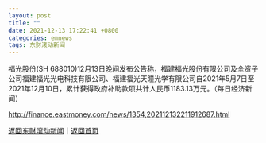 ```yaml
---
layout: post
title: ""
date: 2021-12-13 17:22:41 +0800
categories: emnews
tags: 东财滚动新闻
---
```


福光股份(SH 688010)12月13日晚间发布公告称，福建福光股份有限公司及全资子公司福建福光光电科技有限公司、福建福光天瞳光学有限公司自2021年5月7日至2021年12月10日，累计获得政府补助款项共计人民币1183.13万元。（每日经济新闻）

<http://finance.eastmoney.com/news/1354,202112132211912687.html>

[返回东财滚动新闻](//finews.withounder.com/emnews/)｜[返回首页](//finews.withounder.com/)